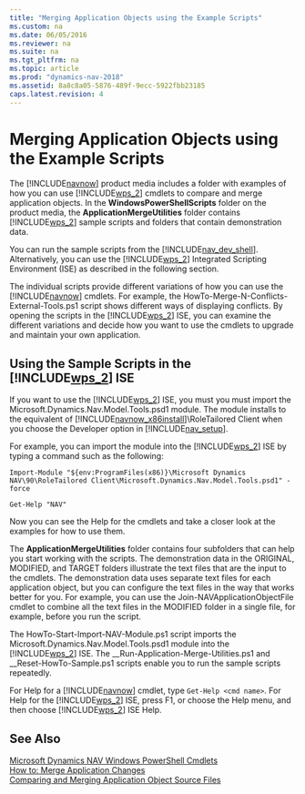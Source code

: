 ```yaml
---
title: "Merging Application Objects using the Example Scripts"
ms.custom: na
ms.date: 06/05/2016
ms.reviewer: na
ms.suite: na
ms.tgt_pltfrm: na
ms.topic: article
ms.prod: "dynamics-nav-2018"
ms.assetid: 8a8c8a05-5876-489f-9ecc-5922fbb23185
caps.latest.revision: 4
---
```

# Merging Application Objects using the Example Scripts
The [!INCLUDE[navnow](includes/navnow_md.md)] product media includes a folder with examples of how you can use [!INCLUDE[wps_2](includes/wps_2_md.md)] cmdlets to compare and merge application objects. In the **WindowsPowerShellScripts** folder on the product media, the **ApplicationMergeUtilities** folder contains [!INCLUDE[wps_2](includes/wps_2_md.md)] sample scripts and folders that contain demonstration data.  
  
 You can run the sample scripts from the [!INCLUDE[nav_dev_shell](includes/nav_dev_shell_md.md)]. Alternatively, you can use the [!INCLUDE[wps_2](includes/wps_2_md.md)] Integrated Scripting Environment \(ISE\) as described in the following section.  
  
 The individual scripts provide different variations of how you can use the [!INCLUDE[navnow](includes/navnow_md.md)] cmdlets. For example, the HowTo-Merge-N-Conflicts-External-Tools.ps1 script shows different ways of displaying conflicts. By opening the scripts in the [!INCLUDE[wps_2](includes/wps_2_md.md)] ISE, you can examine the different variations and decide how you want to use the cmdlets to upgrade and maintain your own application.  
  
## Using the Sample Scripts in the [!INCLUDE[wps_2](includes/wps_2_md.md)] ISE  
 If you want to use the [!INCLUDE[wps_2](includes/wps_2_md.md)] ISE, you must you must import the Microsoft.Dynamics.Nav.Model.Tools.psd1 module. The module installs to the equivalent of [!INCLUDE[navnow_x86install](includes/navnow_x86install_md.md)]\\RoleTailored Client when you choose the Developer option in [!INCLUDE[nav_setup](includes/nav_setup_md.md)].  
  
 For example, you can import the module into the [!INCLUDE[wps_2](includes/wps_2_md.md)] ISE by typing a command such as the following:  
  
```  
Import-Module "${env:ProgramFiles(x86)}\Microsoft Dynamics NAV\90\RoleTailored Client\Microsoft.Dynamics.Nav.Model.Tools.psd1" -force  
  
Get-Help "NAV"  
```  
  
 Now you can see the Help for the cmdlets and take a closer look at the examples for how to use them.  
  
 The **ApplicationMergeUtilities** folder contains four subfolders that can help you start working with the scripts. The demonstration data in the ORIGINAL, MODIFIED, and TARGET folders illustrate the text files that are the input to the cmdlets. The demonstration data uses separate text files for each application object, but you can configure the text files in the way that works better for you. For example, you can use the Join-NAVApplicationObjectFile cmdlet to combine all the text files in the MODIFIED folder in a single file, for example, before you run the script.  
  
 The HowTo-Start-Import-NAV-Module.ps1 script imports the Microsoft.Dynamics.Nav.Model.Tools.psd1 module into the [!INCLUDE[wps_2](includes/wps_2_md.md)] ISE. The \_\_Run-Application-Merge-Utilities.ps1 and \_\_Reset-HowTo-Sample.ps1 scripts enable you to run the sample scripts repeatedly.  
  
 For Help for a [!INCLUDE[navnow](includes/navnow_md.md)] cmdlet, type `Get-Help <cmd name>`. For Help for the [!INCLUDE[wps_2](includes/wps_2_md.md)] ISE, press F1, or choose the Help menu, and then choose [!INCLUDE[wps_2](includes/wps_2_md.md)] ISE Help.  
  
## See Also  
 [Microsoft Dynamics NAV Windows PowerShell Cmdlets](Microsoft-Dynamics-NAV-Windows-PowerShell-Cmdlets.md)   
 [How to: Merge Application Changes](How-to--Merge-Application-Changes.md)   
 [Comparing and Merging Application Object Source Files](Comparing-and-Merging-Application-Object-Source-Files.md)